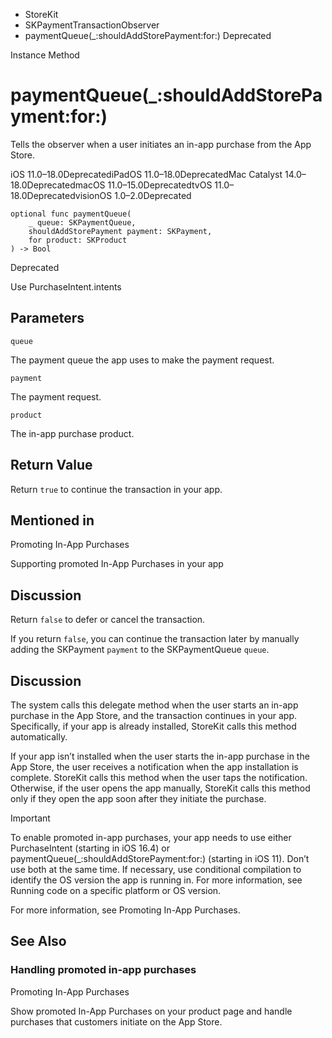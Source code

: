 

- StoreKit
- SKPaymentTransactionObserver
-  paymentQueue(\_:shouldAddStorePayment:for:) Deprecated

Instance Method

# paymentQueue(\_:shouldAddStorePayment:for:)

Tells the observer when a user initiates an in-app purchase from the App Store.

iOS 11.0–18.0DeprecatediPadOS 11.0–18.0DeprecatedMac Catalyst 14.0–18.0DeprecatedmacOS 11.0–15.0DeprecatedtvOS 11.0–18.0DeprecatedvisionOS 1.0–2.0Deprecated

``` source
optional func paymentQueue(
    _ queue: SKPaymentQueue,
    shouldAddStorePayment payment: SKPayment,
    for product: SKProduct
) -> Bool
```

Deprecated

Use PurchaseIntent.intents

## Parameters 

`queue`  

The payment queue the app uses to make the payment request.

`payment`  

The payment request.

`product`  

The in-app purchase product.

## Return Value

Return `true` to continue the transaction in your app.

## Mentioned in 

Promoting In-App Purchases

Supporting promoted In-App Purchases in your app

## Discussion

Return `false` to defer or cancel the transaction.

If you return `false`, you can continue the transaction later by manually adding the SKPayment `payment` to the SKPaymentQueue `queue`.

## Discussion

The system calls this delegate method when the user starts an in-app purchase in the App Store, and the transaction continues in your app. Specifically, if your app is already installed, StoreKit calls this method automatically.

If your app isn’t installed when the user starts the in-app purchase in the App Store, the user receives a notification when the app installation is complete. StoreKit calls this method when the user taps the notification. Otherwise, if the user opens the app manually, StoreKit calls this method only if they open the app soon after they initiate the purchase.

Important

To enable promoted in-app purchases, your app needs to use either PurchaseIntent (starting in iOS 16.4) or paymentQueue(_:shouldAddStorePayment:for:) (starting in iOS 11). Don’t use both at the same time. If necessary, use conditional compilation to identify the OS version the app is running in. For more information, see Running code on a specific platform or OS version.

For more information, see Promoting In-App Purchases.

## See Also

### Handling promoted in-app purchases

Promoting In-App Purchases

Show promoted In-App Purchases on your product page and handle purchases that customers initiate on the App Store.

